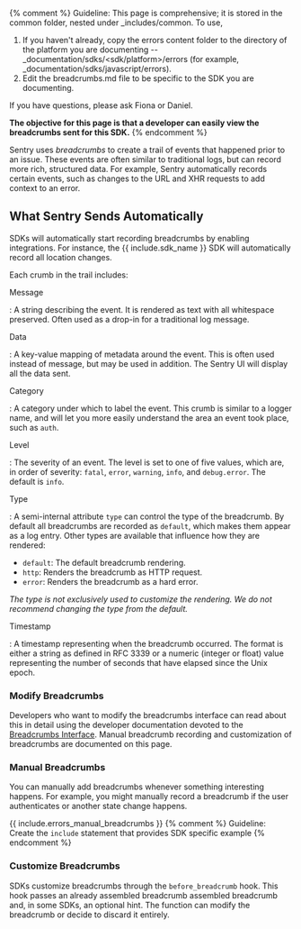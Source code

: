 {% comment %}
Guideline: This page is comprehensive; it is stored in the common folder, nested under _includes/common. To use, 

1. If you haven't already, copy the errors content folder to the directory of the platform you are documenting -- _documentation/sdks/<sdk/platform>/errors (for example, _documentation/sdks/javascript/errors). 
2. Edit the breadcrumbs.md file to be specific to the SDK you are documenting.

If you have questions, please ask Fiona or Daniel. 

**The objective for this page is that a developer can easily view the breadcrumbs sent for this SDK.**
{% endcomment %}

Sentry uses _breadcrumbs_ to create a trail of events that happened prior to an issue. These events are often similar to traditional logs, but can record more rich, structured data. For example, Sentry automatically records certain events, such as changes to the URL and XHR requests to add context to an error. 

## What Sentry Sends Automatically

SDKs will automatically start recording breadcrumbs by enabling integrations. For instance, the {{ include.sdk_name }} SDK will automatically record all location changes. 

Each crumb in the trail includes:

Message

: A string describing the event. It is rendered as text with all whitespace preserved. Often used as a drop-in for a traditional log message.

Data

: A key-value mapping of metadata around the event. This is often used
  instead of message, but may be used in addition. The Sentry UI will display all the data sent.

Category

: A category under which to label the event. This crumb is similar to a logger
  name, and will let you more easily understand the area an event took place,
  such as `auth`.

Level

: The severity of an event. The level is set to one of five values, which are, in order of severity: `fatal`, `error`, `warning`, `info`, and `debug.error`.  The default is `info`.

Type

: A semi-internal attribute `type` can control the type
  of the breadcrumb. By default all breadcrumbs are recorded as `default`, which
  makes them appear as a log entry. Other types are available that
  influence how they are rendered:

  * `default`: The default breadcrumb rendering.
  * `http`: Renders the breadcrumb as HTTP request.
  * `error`: Renders the breadcrumb as a hard error.

  _The type is not exclusively used to customize the rendering. We do not recommend changing the type from the default._

Timestamp

: A timestamp representing when the breadcrumb occurred. The format is either a string as defined in RFC 3339 or a numeric (integer or float) value representing the number of seconds that have elapsed since the Unix epoch.


### Modify Breadcrumbs

Developers who want to modify the breadcrumbs interface can read about this in detail using the developer documentation devoted to the [Breadcrumbs Interface](https://develop.sentry.dev/sdk/event-payloads/breadcrumbs/). Manual breadcrumb recording and customization of breadcrumbs are documented on this page.

### Manual Breadcrumbs

You can manually add breadcrumbs whenever something interesting happens. For example, you might manually record a breadcrumb if the user authenticates or another state change happens.

{{ include.errors_manual_breadcrumbs }}
{% comment %}
Guideline: Create the `include` statement that provides SDK specific example
{% endcomment %}

### Customize Breadcrumbs

SDKs customize breadcrumbs through the `before_breadcrumb` hook. This hook passes an already assembled breadcrumb assembled breadcrumb and, in some SDKs, an optional hint. The function can modify the breadcrumb or decide to discard it entirely.